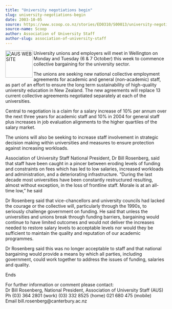 ```yaml
---
title: "University negotiations begin"
slug: university-negotiations-begin
date: 2003-10-05
source: https://www.scoop.co.nz/stories/ED0310/S00013/university-negotiations-begin.htm
source-name: Scoop
author: Association of University Staff
author-slug: association-of-university-staff
---
```


<p><img align="left" width="85" height="85" src="http://www.aus.ac.nz/pictures/logo.gif" alt="AUS WEB SITE" border="0"></p>

<p>University unions and
employers will meet in Wellington on Monday and Tuesday (6 &amp;
7 October) this week to commence collective bargaining for
the university sector.</p>

<p>The unions are seeking new national
collective employment agreements for academic and general
(non-academic) staff, as part of an effort to ensure the
long term sustainability of high-quality university
education in New Zealand. The new agreements will replace 13
current collective agreements negotiated separately at each
of the universities.</p>

<p>Central to negotiation is a claim for
a salary increase of 10% per annum over the next three years
for academic staff and 10% in 2004 for general staff plus
increases in job evaluation alignments to the higher
quartiles of the salary market.</p>

<p>The unions will also be
seeking to increase staff involvement in strategic decision
making within universities and measures to ensure protection
against increasing workloads.</p>

<p>Association of University
Staff National President, Dr Bill Rosenberg, said that staff
have been caught in a pincer between eroding levels of
funding and constraints on fees which has led to low
salaries, increased workloads and administration, and a
deteriorating infrastructure. “During the last decade most
universities have been constantly restructured resulting,
almost without exception, in the loss of frontline staff.
Morale is at an all-time low,” he said<p>
<p>Dr Rosenberg said
that vice-chancellors and university councils had lacked the
courage or the collective will, particularly through the
1990s, to seriously challenge government on funding. He said
that unless the universities and unions break through
funding barriers, bargaining would continue to have limited
outcomes and would not deliver the increases needed to
restore salary levels to acceptable levels nor would they be
sufficient to maintain the quality and reputation of our
academic programmes.<p>

<p>Dr Rosenberg said this was no longer
acceptable to staff and that national bargaining would
provide a means by which all parties, including government,
could work together to address the issues of funding,
salaries and quality.</p>

<p>Ends</p>

<p>For further information or
comment please contact:<br>Dr Bill Rosenberg, National
President, Association of University Staff (AUS)		<br>Ph
(03) 364 2801 (work)	(03) 332 8525 (home)		021 680 475
(mobile) 	<br>Email
bill.rosenberg@canterbury.ac.nz<br><p>




<!--


